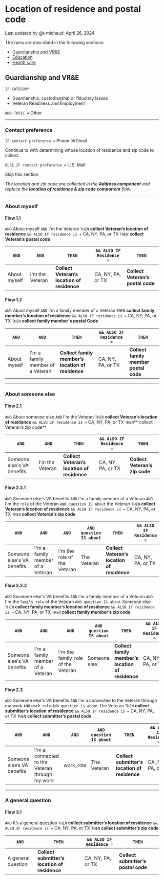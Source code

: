 # Location of residence and postal code

Last updated by @t-michaud: April 26, 2024
 
The rules are described in the following sections:
- [Guardianship and VR&E](#guardianship-and-vre)
- [Education](#education)
- [Health care](#health-care)

## Guardianship and VR&E
`IF CATEGORY`
- Guardianship, custodianship or fiduciary issues
- Veteran Readiness and Employment

`AND TOPIC ≠` Other

---

### Contact preference
`IF contact preference =` Phone `OR` Email

Continue to with determining whose location of residence and zip code to collect.

`ELSE IF contact preference =` U.S. Mail

Skip this section.

_The location and zip code are collected in the **Address component** and replace the **location of residence & zip code component** flow._

---

### About myself

#### Flow 1.1
`AND` About myself
`AND` I'm the Veteran
`THEN` **collect Veteran’s location of residence**
`&& ALSO IF residence is =` CA, NY, PA, or TX
`THEN` **collect Veteran’s postal code**


| `AND`                | `AND`            | `THEN`                                    | `&& ALSO IF Residence =` | `THEN`                       |
| ------------------ | --------------- | --------------------------------------- | ---------------------- | -------------------------- |
| About myself | I'm the Veteran | **Collect Veteran’s location of residence** | CA, NY, PA, or TX      | **Collect Veteran’s postal code** |


#### Flow 1.2
`AND` About myself
`AND` I'm a family member of a Veteran
`THEN` **collect family member’s location of residence**
`&& ALSO IF residence is =` CA, NY, PA, or TX
`THEN` **collect family member's postal Code**

| `AND`                | `AND`                              | `THEN`                          | `&& ALSO IF Residence =` |`THEN`                                |
| ------------------ | -------------------------------- | --------------------------------------------- | ---------------------- | -------------------------------------- |
| About myself | I'm a family member of a Veteran | **Collect family member’s location of residence** | CA, NY, PA, or TX      | **Collect family member postal code** |

---

### About someone else

#### Flow 2.1
`AND` About someone else
`AND` I'm the Veteran
`THEN` **collect Veteran’s location of residence**
`&& ALSO IF residence is =` CA, NY, PA, or TX
`THEN`** collect Veteran’s zip code**

| `AND`                        | `AND`             | `THEN`                                    | `&& ALSO IF Residence =` | `THEN`                       |
| -------------------------- | --------------- | --------------------------------------- | ---------------------- | -------------------------- |
| Someone else's VA benefits | I'm the Veteran | **Collect Veteran’s location of residence** | CA, NY, PA, or TX      | **Collect Veteran’s zip code** |

#### Flow 2.2.1
`AND` Someone else's VA benefits
`AND` I'm a family member of a Veteran
`AND` I'm the `role` of the Veteran
`AND question IS about` the Veteran
`THEN` **collect Veteran’s location of residence**
`&& ALSO IF residence is =` CA, NY, PA, or TX
`THEN` **collect Veteran’s zip code**

| `AND`                        | `AND`                              | `AND`                         | `AND question IS about` | `THEN`                            | `&& ALSO IF Residence =` | `THEN`                       |
| -------------------------- | -------------------------------- | --------------------------- | --------------------- | ------------------------------- | ---------------------- | -------------------------- |
| Someone else's VA benefits | I'm a family member of a Veteran | I'm the role of the Veteran | The Veteran           | **Collect Veteran’s location of residence** | CA, NY, PA, or TX      | **Collect Veteran’s zip code** |


#### Flow 2.2.2
`AND` Someone else's VA benefits
`AND` I'm a family member of a Veteran
`AND` I'm the `family_role` of the Veteran
`AND question IS about` Someone else
`THEN` **collect family member’s location of residence**
`&& ALSO IF residence is =` CA, NY, PA, or TX
`THEN` **collect family member’s zip code**

| `AND`                        | `AND`                              | `AND`                                 | `AND question IS about` | `THEN`                                          | `&& ALSO IF Residence =` | `THEN`                             |
| -------------------------- | -------------------------------- | ----------------------------------- | --------------------- | --------------------------------------------- | ---------------------- | -------------------------------- |
| Someone else's VA benefits | I'm a family member of a Veteran | I'm the family_role  of the Veteran | Someone else          | **Collect family member’s location of residence** | CA, NY, PA, or TX      | **Collect family member’s postal code** |

#### Flow 2.3
`AND` Someone else's VA benefits
`AND` I'm a connected to the Veteran through my work
`AND`  `work_role` 
`AND question is about` The Veteran
`THEN` **collect submitter’s location of residence**
`&& ALSO IF residence is =` CA, NY, PA, or TX
`THEN` **collect submitter’s postal code**

| `AND`                        | `AND`                                            | `AND`       | `AND question IS about`         | `THEN`                                      | `&& ALSO IF Residence =` | `THEN`                         |
| -------------------------- | ---------------------------------------------- | --------- | ----------------------------- | ----------------------------------------- | ---------------------- | ---------------------------- |
| Someone else’s VA benefits | I'm a connected to the Veteran through my work | work_role | The Veteran | **Collect submitter’s location of residence** | CA, NY, PA, or TX      | **Collect submitter’s postal code** |


---

### A general question

#### Flow 3.1
`AND` It’s a general question
`THEN` **collect submitter’s location of residence**
`&& ALSO IF residence is =` CA, NY, PA, or TX
`THEN` **collect submitter’s zip code**

| `AND`                     | `THEN`                                      | `&& ALSO IF Residence =` | `THEN`                         |
| ----------------------- | ----------------------------------------- | ---------------------- | ---------------------------- |
| A general question | **Collect submitter’s location of residence** | CA, NY, PA, or TX      | **Collect submitter’s postal code** |
